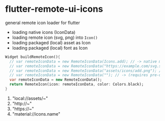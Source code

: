# flutter-remote-ui-icons

general remote icon loader for flutter

* loading native icons (IconData)
* loading remote icon (svg, png) into `Icon()`
* loading packaged (local) asset as Icon
* loading packaged (local) font as Icon

```dart
Widget buildRemoteIcon(){
  // var remoteIconData = new RemoteIconData(Icons.add); // -> native material icons  
  // var remoteIconData = new RemoteIconData("https://example.com/svg.svg");  // -> loading remote svg
  // var remoteIconData = new RemoteIconData("assets/icons/add.png"); // ->
  // var remoteIconData = new RemoteIconData(""); // -> (requires pre-usage definition)
  var remoteIconData = new RemoteIconData();
  return RemoteIcon(icon: remoteIconData, color: Colors.black);
}
```

1. "local://assets/~"
2.  "http://~"
3.  "https://~"
4.  "material://icons.name"
